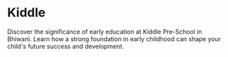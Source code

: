 # Kiddle
Discover the significance of early education at Kiddle Pre-School in Bhiwani. Learn how a strong foundation in early childhood can shape your child's future success and development.
